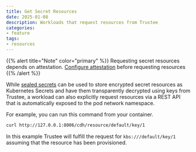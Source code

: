 ```yaml
---
title: Get Secret Resources 
date: 2025-01-08
description: Workloads that request resources from Trustee 
categories:
- feature 
tags:
- resources 
---
```


{{% alert title="Note" color="primary" %}}
Requesting secret resources depends on attestation.
[Configure attestation](../attestation) before requesting resources
{{% /alert %}}

While [sealed secrets](../sealed-secrets) can be used to store encrypted secret resources
as Kubernetes Secrets and have them transparently decrypted using keys from Trustee,
a workload can also explicitly request resources via a REST API
that is automatically exposed to the pod network namespace.

For example, you can run this command from your container.
```bash
curl http://127.0.0.1:8006/cdh/resource/default/key/1
```

In this example Trustee will fulfill the request for `kbs:///default/key/1`
assuming that the resource has been provisioned.

